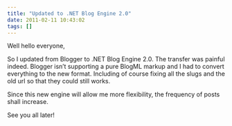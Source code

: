 ```yaml
---
title: "Updated to .NET Blog Engine 2.0"
date: 2011-02-11 10:43:02
tags: []
---
```


Well hello everyone,

So I updated from Blogger to .NET Blog Engine 2.0\. The transfer was painful indeed. Blogger isn’t supporting a pure BlogML markup and I had to convert everything to the new format. Including of course fixing all the slugs and the old url so that they could still works.

Since this new engine will allow me more flexibility, the frequency of posts shall increase.

See you all later!
